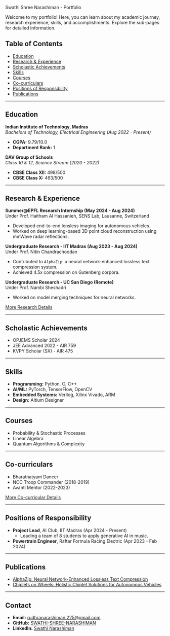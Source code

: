 Swathi Shree Narashiman - Portfolio

Welcome to my portfolio! Here, you can learn about my academic journey, research experience, skills, and accomplishments. Explore the sub-pages for detailed information.

## Table of Contents
- [Education](#education)
- [Research & Experience](#research--experience)
- [Scholastic Achievements](#scholastic-achievements)
- [Skills](#skills)
- [Courses](#courses)
- [Co-curriculars](#co-curriculars)
- [Positions of Responsibility](#positions-of-responsibility)
- [Publications](#publications)

---

## Education

**Indian Institute of Technology, Madras**  
_Bachelors of Technology, Electrical Engineering (Aug 2022 - Present)_  
- **CGPA:** 9.79/10.0  
- **Department Rank:** 1  

**DAV Group of Schools**  
_Class 10 & 12, Science Stream (2020 - 2022)_  
- **CBSE Class XII:** 498/500  
- **CBSE Class X:** 493/500  

---

## Research & Experience

**Summer@EPFL Research Internship (May 2024 - Aug 2024)**  
Under Prof. Haitham Al Hassanieh, SENS Lab, Lausanne, Switzerland  
- Developed end-to-end lensless imaging for autonomous vehicles.  
- Worked on deep learning-based 3D point cloud reconstruction using mmWave radar reflections.  

**Undergraduate Research - IIT Madras (Aug 2023 - Aug 2024)**  
Under Prof. Nitin Chandrachoodan  
- Contributed to `AlphaZip`: a neural network-enhanced lossless text compression system.  
- Achieved 4.5x compression on Gutenberg corpora.  

**Undergraduate Research - UC San Diego (Remote)**  
Under Prof. Nambi Sheshadri  
- Worked on model merging techniques for neural networks.  

[More Research Details](research.md)  

---

## Scholastic Achievements
- OPJEMS Scholar 2024  
- JEE Advanced 2022 - AIR 759  
- KVPY Scholar (SX) - AIR 475  

---

## Skills
- **Programming:** Python, C, C++  
- **AI/ML:** PyTorch, TensorFlow, OpenCV  
- **Embedded Systems:** Verilog, Xilinx Vivado, ARM  
- **Design:** Altium Designer  

---

## Courses
- Probability & Stochastic Processes  
- Linear Algebra  
- Quantum Algorithms & Complexity  

---

## Co-curriculars
- Bharatnatyam Dancer  
- NCC Troop Commander (2018-2019)  
- Avanti Mentor (2022-2023)  

[More Co-curricular Details](co-curriculars.md)  

---

## Positions of Responsibility
- **Project Lead**, AI Club, IIT Madras (Apr 2024 - Present)  
  - Leading a team of 8 students to apply generative AI in music.  
- **Powertrain Engineer**, Raftar Formula Racing Electric (Apr 2023 - Feb 2024)  

---

## Publications
- [AlphaZip: Neural Network-Enhanced Lossless Text Compression](https://arxiv.org/abs/2409.15046)  
- [Chiplets on Wheels: Holistic Chiplet Solutions for Autonomous Vehicles](https://arxiv.org/abs/2406.00182)  

---

## Contact
- **Email:** rudhranarashiman.225@gmail.com  
- **GitHub:** [SWATHI-SHREE-NARASHIMAN](https://github.com/SWATHI-SHREE-NARASHIMAN)  
- **LinkedIn:** [Swathi Narashiman](https://www.linkedin.com/in/swathi-narashiman-62633825a)  
